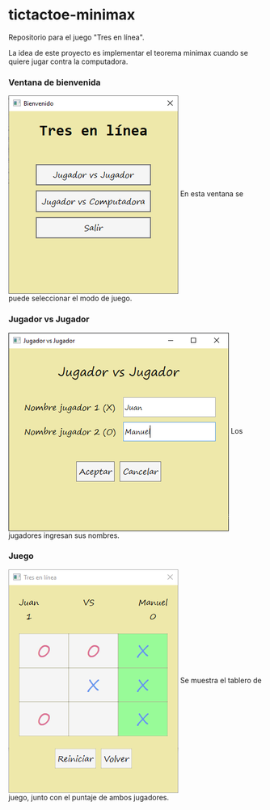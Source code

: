 # tictactoe-minimax

Repositorio para el juego "Tres en línea". 

La idea de este proyecto es implementar el teorema minimax cuando se quiere jugar contra la computadora.

### Ventana de bienvenida
<img align="center" src="screenshots/bienvenido.PNG">
En esta ventana se puede seleccionar el modo de juego.

### Jugador vs Jugador
<img align="center" src="screenshots/nombres.PNG">
Los jugadores ingresan sus nombres.


### Juego
<img align="center" src="screenshots/ganador.PNG">
Se muestra el tablero de juego, junto con el puntaje de ambos jugadores. 
